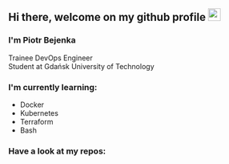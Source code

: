 ## Hi there, welcome on my github profile <!--👋--> <img src="https://raw.githubusercontent.com/MartinHeinz/MartinHeinz/master/wave.gif" width="25px">

### I'm Piotr Bejenka

Trainee DevOps Engineer 
</br>
Student at Gdańsk University of Technology

### I'm currently learning:
- Docker
- Kubernetes
- Terraform
- Bash

### Have a look at my repos:

<!--
**PiotrBejenka/PiotrBejenka** is a ✨ _special_ ✨ repository because its `README.md` (this file) appears on your GitHub profile.

Here are some ideas to get you started:

- 🔭 I’m currently working on ...
- 🌱 I’m currently learning ...
- 👯 I’m looking to collaborate on ...
- 🤔 I’m looking for help with ...
- 💬 Ask me about ...
- 📫 How to reach me: ...
- 😄 Pronouns: ...
- ⚡ Fun fact: ...
-->
